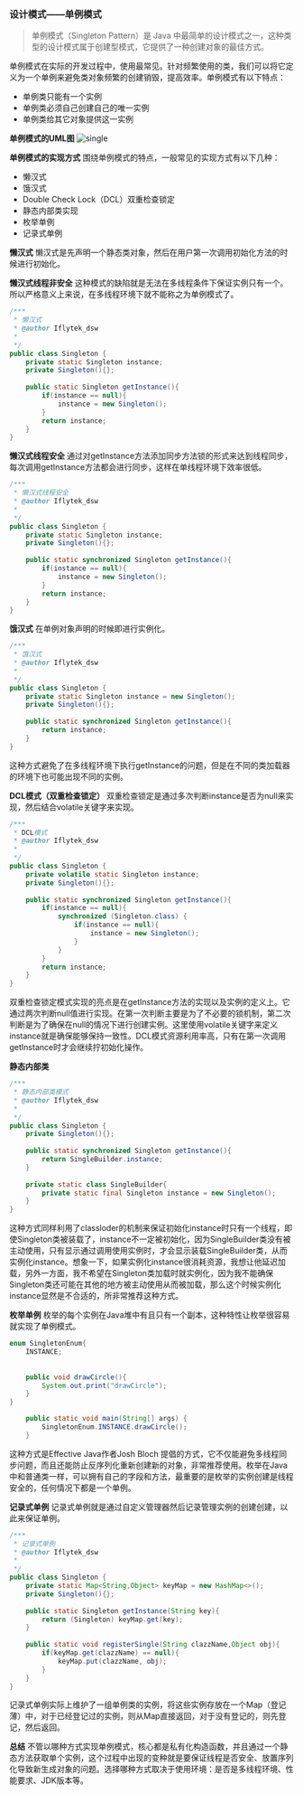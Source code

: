 ### 设计模式——单例模式
>单例模式（Singleton Pattern）是 Java 中最简单的设计模式之一，这种类型的设计模式属于创建型模式，它提供了一种创建对象的最佳方式。

单例模式在实际的开发过程中，使用最常见。针对频繁使用的类，我们可以将它定义为一个单例来避免类对象频繁的创建销毁，提高效率。单例模式有以下特点：
- 单例类只能有一个实例
- 单例类必须自己创建自己的唯一实例
- 单例类给其它对象提供这一实例

**单例模式的UML图**
![single](https://github.com/dengshiwei/work-summary/blob/master/work-blog/Java%E5%9F%BA%E7%A1%80%E7%9F%A5%E8%AF%86/%E8%AE%BE%E8%AE%A1%E6%A8%A1%E5%BC%8F/%E5%8D%95%E4%BE%8B%E6%A8%A1%E5%BC%8F/SingletonPattern.png)

**单例模式的实现方式**
围绕单例模式的特点，一般常见的实现方式有以下几种：
- 懒汉式
- 饿汉式
- Double Check  Lock（DCL）双重检查锁定
- 静态内部类实现
- 枚举单例
- 记录式单例

**懒汉式**
懒汉式是先声明一个静态类对象，然后在用户第一次调用初始化方法的时候进行初始化。

**懒汉式线程非安全**
这种模式的缺陷就是无法在多线程条件下保证实例只有一个。所以严格意义上来说，在多线程环境下就不能称之为单例模式了。
```java
/***
 * 懒汉式
 * @author Iflytek_dsw
 *
 */
public class Singleton {
	private static Singleton instance;
	private Singleton(){};
	
	public static Singleton getInstance(){
		if(instance == null){
			instance = new Singleton();
		}
		return instance;
	}
}
```

**懒汉式线程安全**
通过对getInstance方法添加同步方法锁的形式来达到线程同步，每次调用getInstance方法都会进行同步，这样在单线程环境下效率很低。
```java
/***
 * 懒汉式线程安全
 * @author Iflytek_dsw
 *
 */
public class Singleton {
	private static Singleton instance;
	private Singleton(){};
	
	public static synchronized Singleton getInstance(){
		if(instance == null){
			instance = new Singleton();
		}
		return instance;
	}
}
```

**饿汉式**
在单例对象声明的时候即进行实例化。
```java
/***
 * 饿汉式
 * @author Iflytek_dsw
 *
 */
public class Singleton {
	private static Singleton instance = new Singleton();
	private Singleton(){};
	
	public static synchronized Singleton getInstance(){
		return instance;
	}
}
```
这种方式避免了在多线程环境下执行getInstance的问题，但是在不同的类加载器的环境下也可能出现不同的实例。

**DCL模式（双重检查锁定）**
双重检查锁定是通过多次判断instance是否为null来实现，然后结合volatile关键字来实现。
```java
/***
 * DCL模式
 * @author Iflytek_dsw
 *
 */
public class Singleton {
	private volatile static Singleton instance;
	private Singleton(){};
	
	public static synchronized Singleton getInstance(){
		if(instance == null){
			synchronized (Singleton.class) {
				if(instance == null){
					instance = new Singleton();
				}
			}
		}
		return instance;
	}
}
```
双重检查锁定模式实现的亮点是在getInstance方法的实现以及实例的定义上。它通过两次判断null值进行实现。在第一次判断主要是为了不必要的锁机制，第二次判断是为了确保在null的情况下进行创建实例。这里使用volatile关键字来定义instance就是确保能够保持一致性。DCL模式资源利用率高，只有在第一次调用getInstance时才会继续拧初始化操作。

**静态内部类**
```java
/***
 * 静态内部类模式
 * @author Iflytek_dsw
 *
 */
public class Singleton {
	private Singleton(){};
	
	public static synchronized Singleton getInstance(){
		return SingleBuilder.instance;
	}
	
	private static class SingleBuilder{
		private static final Singleton instance = new Singleton();
	}
}
```
这种方式同样利用了classloder的机制来保证初始化instance时只有一个线程，即使Singleton类被装载了，instance不一定被初始化，因为SingleBuilder类没有被主动使用，只有显示通过调用使用实例时，才会显示装载SingleBuilder类，从而实例化instance。想象一下，如果实例化instance很消耗资源，我想让他延迟加载，另外一方面，我不希望在Singleton类加载时就实例化，因为我不能确保Singleton类还可能在其他的地方被主动使用从而被加载，那么这个时候实例化instance显然是不合适的，所非常推荐这种方式。

**枚举单例**
枚举的每个实例在Java堆中有且只有一个副本，这种特性让枚举很容易就实现了单例模式。
```java
enum SingletonEnum{
	INSTANCE;
	
	
	public void drawCircle(){
		System.out.print("drawCircle");
	}
}

	public static void main(String[] args) {
		SingletonEnum.INSTANCE.drawCircle();
	}
```
这种方式是Effective Java作者Josh Bloch 提倡的方式，它不仅能避免多线程同步问题，而且还能防止反序列化重新创建新的对象，非常推荐使用。枚举在Java中和普通类一样，可以拥有自己的字段和方法，最重要的是枚举的实例创建是线程安全的，任何情况下都是一个单例。

**记录式单例**
记录式单例就是通过自定义管理器然后记录管理实例的创建创建，以此来保证单例。
```java
/***
 * 记录式单例
 * @author Iflytek_dsw
 *
 */
public class Singleton {
	private static Map<String,Object> keyMap = new HashMap<>();
	private Singleton(){};
	
	public static Singleton getInstance(String key){
		return (Singleton) keyMap.get(key);
	}
	
	public static void registerSingle(String clazzName,Object obj){
		if(keyMap.get(clazzName) == null){
			keyMap.put(clazzName, obj);
		}
	}
}
```
记录式单例实际上维护了一组单例类的实例，将这些实例存放在一个Map（登记薄）中，对于已经登记过的实例，则从Map直接返回，对于没有登记的，则先登记，然后返回。

**总结**
不管以哪种方式实现单例模式，核心都是私有化构造函数，并且通过一个静态方法获取单个实例，这个过程中出现的变种就是要保证线程是否安全、放置序列化导致新生成对象的问题。选择哪种方式取决于使用环境：是否是多线程环境、性能要求、JDK版本等。
